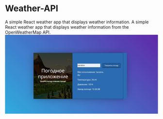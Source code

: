 # Weather-API
A simple React weather app that displays weather information. A simple React weather app that displays weather information from the OpenWeatherMap API.
![Image alt](https://github.com/anna-reirl/Weather-API/blob/master/screen.JPG)
